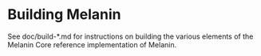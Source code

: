 Building Melanin
================

See doc/build-*.md for instructions on building the various
elements of the Melanin Core reference implementation of Melanin.
